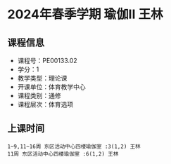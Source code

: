 # 2024年春季学期 瑜伽II 王林






## 课程信息

- 课程号：PE00133.02
- 学分：1
- 教学类型：理论课
- 开课单位：体育教学中心
- 课程类别：通修
- 课程层次：体育选项

## 上课时间

```
1~9,11~16周 东区活动中心四楼瑜伽室 :3(1,2) 王林
11周 东区活动中心四楼瑜伽室 :6(1,2) 王林
```

